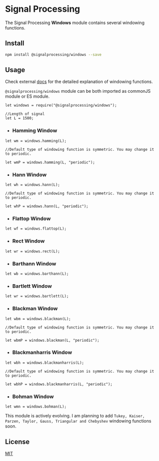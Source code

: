 # Signal Processing

The Signal Processing **Windows** module contains several windowing functions.

## Install

```bash
npm install @signalprocessing/windows --save
```

## Usage

Check external [docs](https://www.mathworks.com/help/signal/windows.html) for the detailed explanation of windowing functions.

`@signalprocessing/windows` module can be both imported as commonJS module or ES module.

```node
let windows = require("@signalprocessing/windows");
```

```node
//Length of signal
let L = 1500;
```

- ### Hamming Window

```node
let wm = windows.hamming(L);

//Default type of windowing function is symmetric. You may change it to periodic.

let wmP = windows.hamming(L, "periodic");
```

- ### Hann Window

```node
let wh = windows.hann(L);

//Default type of windowing function is symmetric. You may change it to periodic.

let whP = windows.hann(L, "periodic");
```

- ### Flattop Window

```node
let wf = windows.flattop(L);
```

- ### Rect Window

```node
let wr = windows.rect(L);
```

- ### Barthann Window

```node
let wb = windows.barthann(L);
```

- ### Bartlett Window

```node
let wr = windows.bartlett(L);
```

- ### Blackman Window

```node
let wbm = windows.blackman(L);

//Default type of windowing function is symmetric. You may change it to periodic.

let wbmP = windows.blackman(L, "periodic");
```

- ### Blackmanharris Window

```node
let wbh = windows.blackmanharris(L);

//Default type of windowing function is symmetric. You may change it to periodic.

let wbhP = windows.blackmanharris(L, "periodic");
```

- ### Bohman Window

```node
let wmn = windows.bohman(L);
```

This module is actively evolving. I am planning to add `Tukey, Kaiser, Parzen, Taylor, Gauss, Triangular and Chebyshev` windowing functions soon.

## License

[MIT](https://choosealicense.com/licenses/mit/)
